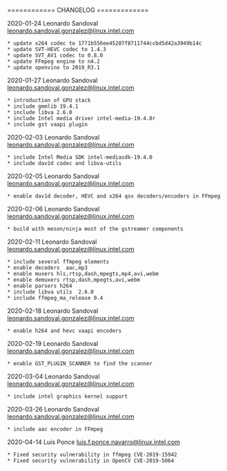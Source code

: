 ============ CHANGELOG =============

2020-01-24  Leonardo Sandoval  <leonardo.sandoval.gonzalez@linux.intel.com>

    * update x264 codec to 1771b556ee45207f8711744ccbd5d42a3949b14c
    * update SVT-HEVC codec to 1.4.3
    * update SVT_AV1 codec to 0.8.0
    * update FFmpeg engine to n4.2
    * update openvino to 2019_R3.1

2020-01-27  Leonardo Sandoval  <leonardo.sandoval.gonzalez@linux.intel.com>

    * introduction of GPU stack
    * include gmmlib 19.4.1
    * include libva 2.6.0
    * include Intel media driver intel-media-19.4.0r
    * include gst vaapi plugin

2020-02-03  Leonardo Sandoval  <leonardo.sandoval.gonzalez@linux.intel.com>

    * include Intel Media SDK intel-mediasdk-19.4.0
    * include dav1d codec and libva-utils

2020-02-05  Leonardo Sandoval  <leonardo.sandoval.gonzalez@linux.intel.com>

    * enable dav1d decoder, HEVC and x264 qsv decoders/encoders in FFmpeg

2020-02-06  Leonardo Sandoval  <leonardo.sandoval.gonzalez@linux.intel.com>

    * build with meson/ninja most of the gstreamer components

2020-02-11  Leonardo Sandoval  <leonardo.sandoval.gonzalez@linux.intel.com>

    * include several ffmpeg elements
    * enable decoders  aac,mp3
    * enable muxers hls,rtsp,dash,mpegts,mp4,avi,webm
    * enable demuxers rtsp,dash,mpegts,avi,webm
    * enable parsers h264
    * include libva utils  2.6.0
    * include ffmpeg_ma_release 0.4

2020-02-18  Leonardo Sandoval  <leonardo.sandoval.gonzalez@linux.intel.com>

    * enable h264 and hevc vaapi encoders

2020-02-19  Leonardo Sandoval  <leonardo.sandoval.gonzalez@linux.intel.com>

    * enable GST_PLUGIN_SCANNER to find the scanner

2020-03-04  Leonardo Sandoval  <leonardo.sandoval.gonzalez@linux.intel.com>

    * include intel graphics kernel support

2020-03-26  Leonardo Sandoval  <leonardo.sandoval.gonzalez@linux.intel.com>

    * include aac encoder in FFmpeg

2020-04-14  Luis Ponce  <luis.f.ponce.navarro@linux.intel.com>

    * Fixed security vulnerability in ffmpeg CVE-2019-15942
    * Fixed security vulnerability in OpenCV CVE-2019-5064
